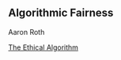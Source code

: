 ## Algorithmic Fairness

Aaron Roth

[The Ethical Algorithm](https://www.amazon.com/Ethical-Algorithm-Science-Socially-Design/dp/0190948205)

